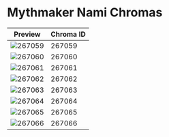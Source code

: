 # Mythmaker Nami Chromas

| Preview | Chroma ID |
|---------|-----------|
| ![267059](https://raw.communitydragon.org/latest/plugins/rcp-be-lol-game-data/global/default/v1/champion-chroma-images/267/267059.png) | 267059 |
| ![267060](https://raw.communitydragon.org/latest/plugins/rcp-be-lol-game-data/global/default/v1/champion-chroma-images/267/267060.png) | 267060 |
| ![267061](https://raw.communitydragon.org/latest/plugins/rcp-be-lol-game-data/global/default/v1/champion-chroma-images/267/267061.png) | 267061 |
| ![267062](https://raw.communitydragon.org/latest/plugins/rcp-be-lol-game-data/global/default/v1/champion-chroma-images/267/267062.png) | 267062 |
| ![267063](https://raw.communitydragon.org/latest/plugins/rcp-be-lol-game-data/global/default/v1/champion-chroma-images/267/267063.png) | 267063 |
| ![267064](https://raw.communitydragon.org/latest/plugins/rcp-be-lol-game-data/global/default/v1/champion-chroma-images/267/267064.png) | 267064 |
| ![267065](https://raw.communitydragon.org/latest/plugins/rcp-be-lol-game-data/global/default/v1/champion-chroma-images/267/267065.png) | 267065 |
| ![267066](https://raw.communitydragon.org/latest/plugins/rcp-be-lol-game-data/global/default/v1/champion-chroma-images/267/267066.png) | 267066 |